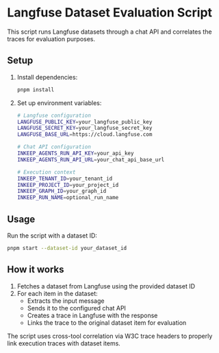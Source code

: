 # Langfuse Dataset Evaluation Script

This script runs Langfuse datasets through a chat API and correlates the traces for evaluation purposes.

## Setup

1. Install dependencies:
   ```bash
   pnpm install
   ```

2. Set up environment variables:
   ```bash
   # Langfuse configuration
   LANGFUSE_PUBLIC_KEY=your_langfuse_public_key
   LANGFUSE_SECRET_KEY=your_langfuse_secret_key
   LANGFUSE_BASE_URL=https://cloud.langfuse.com

   # Chat API configuration
   INKEEP_AGENTS_RUN_API_KEY=your_api_key
   INKEEP_AGENTS_RUN_API_URL=your_chat_api_base_url

   # Execution context
   INKEEP_TENANT_ID=your_tenant_id
   INKEEP_PROJECT_ID=your_project_id
   INKEEP_GRAPH_ID=your_graph_id
   INKEEP_RUN_NAME=optional_run_name
   ```

## Usage

Run the script with a dataset ID:

```bash
pnpm start --dataset-id your_dataset_id
```

## How it works

1. Fetches a dataset from Langfuse using the provided dataset ID
2. For each item in the dataset:
   - Extracts the input message
   - Sends it to the configured chat API
   - Creates a trace in Langfuse with the response
   - Links the trace to the original dataset item for evaluation

The script uses cross-tool correlation via W3C trace headers to properly link execution traces with dataset items.
